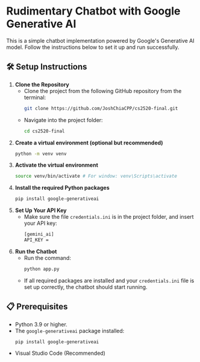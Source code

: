 # Rudimentary Chatbot with Google Generative AI

This is a simple chatbot implementation powered by Google's Generative AI model. Follow the instructions below to set it up and run successfully.

## 🛠 Setup Instructions

1. **Clone the Repository**
   - Clone the project from the following GitHub repository from the terminal:
     ```bash
     git clone https://github.com/JoshChiaCPP/cs2520-final.git
     ```
   - Navigate into the project folder:
     ```bash
     cd cs2520-final
     ```
2. **Create a virtual environment (optional but recommended)**
   ```bash
   python -m venv venv
3. **Activate the virtual environment**
   ```bash
   source venv/bin/activate # For window: venv\Scripts\activate
4. **Install the required Python packages**
   ```bash
   pip install google-generativeai
3. **Set Up Your API Key**
   - Make sure the file `credentials.ini` is in the project folder, and insert your API key:
     ```bash
     [gemini_ai]
     API_KEY = 
     ```
4. **Run the Chatbot**
   - Run the command:
     ```bash
     python app.py
     ```
   - If all required packages are installed and your `credentials.ini` file is set up correctly, the chatbot should start running.

## 📋 Prerequisites

- Python 3.9 or higher.
- The `google-generativeai` package installed:
  ```bash
  pip install google-generativeai
- Visual Studio Code (Recommended)
